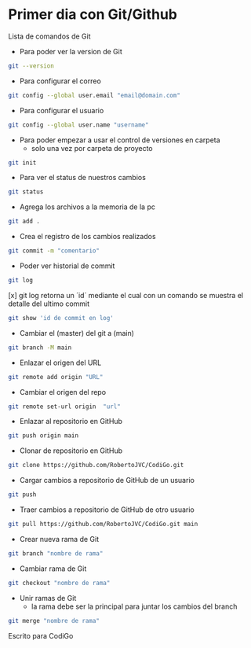 # Primer dia con Git/Github

Lista de comandos de Git

* Para poder ver la version de Git
```bash
git --version
```

* Para configurar el correo
```bash
git config --global user.email "email@domain.com"
```

* Para configurar el usuario
```bash
git config --global user.name "username"
```

* Para poder empezar a usar el control de versiones en carpeta
    * solo una vez por carpeta de proyecto
```bash
git init
```

* Para ver el status de nuestros cambios
```bash
git status
```

* Agrega los archivos a la memoria de la pc
```bash
git add .
```

* Crea el registro de los cambios realizados
```bash
git commit -m "comentario"
```

* Poder ver historial de commit
```bash
git log
```

[x] git log retorna un ´id´ mediante el cual con un comando se muestra el detalle del ultimo commit

```bash
git show 'id de commit en log'
```

* Cambiar el (master) del git a (main)
```bash
git branch -M main
```

* Enlazar el origen del URL
```bash
git remote add origin "URL"
```

* Cambiar el origen del repo
```bash
git remote set-url origin  "url"
```

* Enlazar al repositorio en GitHub
```bash
git push origin main
```

* Clonar de repositorio en GitHub
```bash
git clone https://github.com/RobertoJVC/CodiGo.git
```
* Cargar cambios a repositorio de GitHub de un usuario
```bash
git push
```
* Traer cambios a repositorio de GitHub de otro usuario
```bash
git pull https://github.com/RobertoJVC/CodiGo.git main
```
* Crear nueva rama de Git
```bash
git branch "nombre de rama"
```
* Cambiar rama de Git
```bash
git checkout "nombre de rama"
```
* Unir ramas de Git
    -  la rama debe ser la principal para juntar los cambios del branch         
```bash
git merge "nombre de rama"
```
Escrito para CodiGo